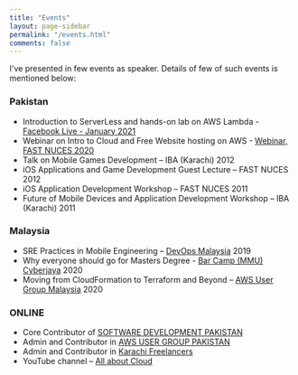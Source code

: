 ```yaml
---
title: "Events"
layout: page-sidebar
permalink: "/events.html"
comments: false
---
```


I've presented in few events as speaker. Details of few of such events is mentioned below:

### Pakistan

- Introduction to ServerLess and hands-on lab on AWS Lambda - [Facebook Live - January 2021](https://www.facebook.com/events/168729428369834/)
- Webinar on Intro to Cloud and Free Website hosting on AWS - [Webinar, FAST NUCES 2020](https://www.facebook.com/FASTNUCESKHI/photos/pcb.3745980845517140/3745980618850496)
-	Talk on Mobile Games Development – IBA (Karachi) 2012
-	iOS Applications and Game Development Guest Lecture – FAST NUCES 2012
- iOS Application Development Workshop – FAST NUCES 2011
-	Future of Mobile Devices and Application Development Workshop – IBA (Karachi) 2011

### Malaysia

-	SRE Practices in Mobile Engineering – [DevOps Malaysia][devops-malaysia] 2019
-	Why everyone should go for Masters Degree - [Bar Camp (MMU) Cyberjaya][barcamp-cyberjaya] 2020
-	Moving from CloudFormation to Terraform and Beyond – [AWS User Group Malaysia][aws-usergroup-malaysia] 2020

### ONLINE

-	Core Contributor of [SOFTWARE DEVELOPMENT PAKISTAN](https://softdevpk.com)
-	Admin and Contributor in [AWS USER GROUP PAKISTAN](https://www.facebook.com/groups/AWSUGPK)
-	Admin and Contributor in [Karachi Freelancers](https://www.facebook.com/groups/Karachifreelancers)
-	YouTube channel – [All about Cloud](https://www.youtube.com/channel/UCQnAN556-_JeXfiQi9SgN_g)


[devops-malaysia]: https://www.meetup.com/DevOpsMalaysia/events/265462658/
[aws-usergroup-malaysia]: https://www.meetup.com/AWSUGMY/events/272642576/
[awsug-malaysia-video]: https://www.youtube.com/watch?v=fiG1iC7D4ow
[barcamp-cyberjaya]: https://barcampcyberjaya.org

